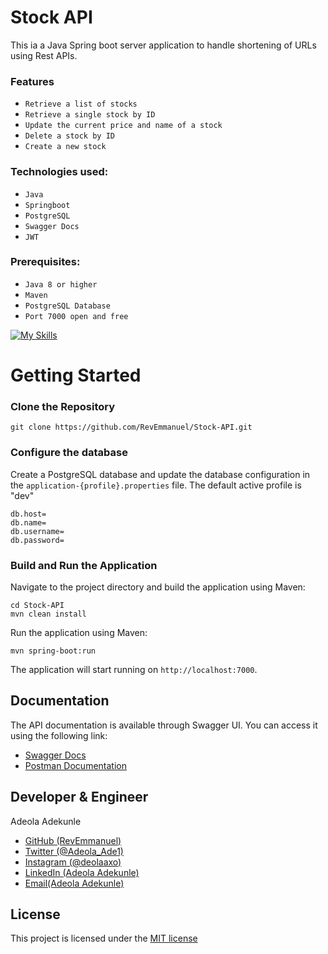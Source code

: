 # Stock API
This ia a Java Spring boot server application to handle shortening of URLs using Rest APIs.

### Features
* `Retrieve a list of stocks`
* `Retrieve a single stock by ID`
* `Update the current price and name of a stock`
* `Delete a stock by ID`
* `Create a new stock`

### Technologies used:
* `Java`
* `Springboot`
* `PostgreSQL`
* `Swagger Docs`
* `JWT`

### Prerequisites:
* `Java 8 or higher`
* `Maven`
* `PostgreSQL Database`
* `Port 7000 open and free`

[![My Skills](https://skillicons.dev/icons?i=java,spring,mysql,postgresql,postman)](https://skillicons.dev)

# Getting Started
### Clone the Repository
```
git clone https://github.com/RevEmmanuel/Stock-API.git 
```

### Configure the database
Create a PostgreSQL database and update the database configuration in the `application-{profile}.properties` file. The default active profile is "dev"
```properties
db.host=
db.name=
db.username=
db.password=
```

### Build and Run the Application
Navigate to the project directory and build the application using Maven:
```
cd Stock-API
mvn clean install
```
Run the application using Maven:
```
mvn spring-boot:run
```
The application will start running on `http://localhost:7000`.

## Documentation
The API documentation is available through Swagger UI. You can access it using the following link:
* [Swagger Docs](http://localhost:8080/swagger-ui.html)
* [Postman Documentation](https://bit.ly/revemmanuel-urlshortener)

## Developer & Engineer
Adeola Adekunle
* [GitHub (RevEmmanuel)](https://github.com/RevEmmanuel)
* [Twitter (@Adeola_Ade1)](https://twitter.com/Adeola_Ade1)
* [Instagram (@deolaaxo)](https://www.instagram.com/deolaaxo/)
* [LinkedIn (Adeola Adekunle)](https://www.linkedin.com/in/adeola-adekunle-emmanuel/)
* [Email(Adeola Adekunle)](mailto:adeolaae1@gmail.com)

## License
This project is licensed under the [MIT license](https://opensource.org/license/mit/)
